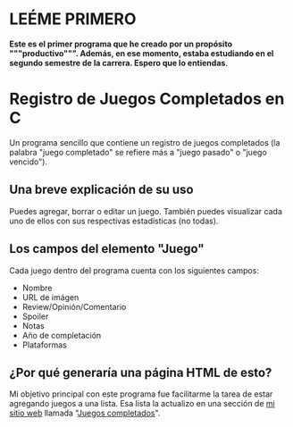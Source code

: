 # LEÉME PRIMERO
**Este es el primer programa que he creado por un propósito """productivo""". Además, en ese momento, estaba estudiando en el segundo semestre de la carrera. Espero que lo entiendas**.

# Registro de Juegos Completados en C
Un programa sencillo que contiene un registro de juegos completados (la palabra "juego completado" se refiere más a "juego pasado" o "juego vencido").

## Una breve explicación de su uso
Puedes agregar, borrar o editar un juego. También puedes visualizar cada uno de ellos con sus respectivas estadísticas (no todas).

## Los campos del elemento "Juego"
Cada juego dentro del programa cuenta con los siguientes campos:

* Nombre
* URL de imágen
* Review/Opinión/Comentario
* Spoiler
* Notas
* Año de completación
* Plataformas

## ¿Por qué generaría una página HTML de esto?
Mi objetivo principal con este programa fue facilitarme la tarea de estar agregando juegos a una lista. Esa lista la actualizo en una sección de [mi sitio web](https://mralexbross-web.blogspot.com/p/inicio.html) llamada "[Juegos completados](https://mralexbross-web.blogspot.com/p/played-games.html)".
